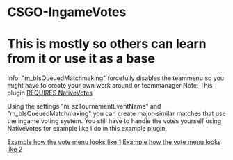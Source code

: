 # CSGO-IngameVotes

# This is mostly so others can learn from it or use it as a base

Info: "m_bIsQueuedMatchmaking" forcefully disables the teammenu so you might have to create your own work around or teammanager
Note: This plugin [REQUIRES NativeVotes](https://forums.alliedmods.net/showthread.php?t=208008)

Using the settings "m_szTournamentEventName" and "m_bIsQueuedMatchmaking" you can create major-similar matches that use the ingame voting system. You still have to handle the votes yourself using NativeVotes for example like I do in this example plugin.

[Example how the vote menu looks like 1](https://cdn.discordapp.com/attachments/426980696809144321/427424569087885332/Unbenannt.PNG)
[Example how the vote menu looks like 2](https://cdn.discordapp.com/attachments/426980696809144321/427424570518142976/Unbenannt2.PNG)
